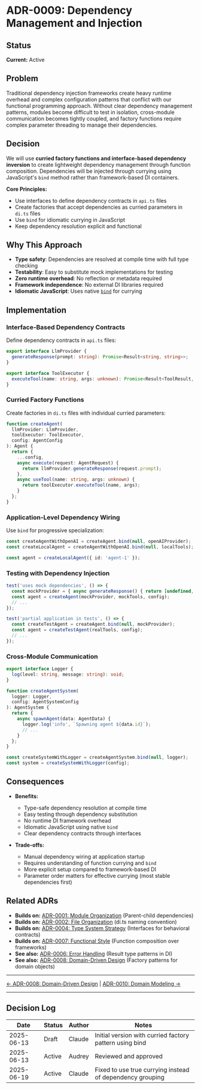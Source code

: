 # ADR-0009: Dependency Management and Injection

## Status

**Current:** Active

## Problem

Traditional dependency injection frameworks create heavy runtime overhead and complex configuration patterns that conflict with our functional programming approach. Without clear dependency management patterns, modules become difficult to test in isolation, cross-module communication becomes tightly coupled, and factory functions require complex parameter threading to manage their dependencies.

## Decision

We will use **curried factory functions and interface-based dependency inversion** to create lightweight dependency management through function composition. Dependencies will be injected through currying using JavaScript's `bind` method rather than framework-based DI containers.

**Core Principles:**

- Use interfaces to define dependency contracts in `api.ts` files
- Create factories that accept dependencies as curried parameters in `di.ts` files
- Use `bind` for idiomatic currying in JavaScript
- Keep dependency resolution explicit and functional

## Why This Approach

- **Type safety**: Dependencies are resolved at compile time with full type checking
- **Testability**: Easy to substitute mock implementations for testing
- **Zero runtime overhead**: No reflection or metadata required
- **Framework independence**: No external DI libraries required
- **Idiomatic JavaScript**: Uses native [`bind`](https://developer.mozilla.org/en-US/docs/Web/JavaScript/Reference/Global_Objects/Function/bind) for currying

## Implementation

### Interface-Based Dependency Contracts

Define dependency contracts in `api.ts` files:

```typescript
export interface LlmProvider {
  generateResponse(prompt: string): Promise<Result<string, string>>;
}

export interface ToolExecutor {
  executeTool(name: string, args: unknown): Promise<Result<ToolResult, string>>;
}
```

### Curried Factory Functions

Create factories in `di.ts` files with individual curried parameters:

```typescript
function createAgent(
  llmProvider: LlmProvider,
  toolExecutor: ToolExecutor,
  config: AgentConfig
): Agent {
  return {
    ...config,
    async execute(request: AgentRequest) {
      return llmProvider.generateResponse(request.prompt);
    },
    async useTool(name: string, args: unknown) {
      return toolExecutor.executeTool(name, args);
    }
  };
}
```

### Application-Level Dependency Wiring

Use `bind` for progressive specialization:

```typescript
const createAgentWithOpenAI = createAgent.bind(null, openAIProvider);
const createLocalAgent = createAgentWithOpenAI.bind(null, localTools);

const agent = createLocalAgent({ id: 'agent-1' });
```

### Testing with Dependency Injection

```typescript
test('uses mock dependencies', () => {
  const mockProvider = { async generateResponse() { return [undefined, 'error']; } };
  const agent = createAgent(mockProvider, mockTools, config);
  // ...
});

test('partial application in tests', () => {
  const createTestAgent = createAgent.bind(null, mockProvider);
  const agent = createTestAgent(realTools, config);
  // ...
});
```

### Cross-Module Communication

```typescript
export interface Logger {
  log(level: string, message: string): void;
}

function createAgentSystem(
  logger: Logger,
  config: AgentSystemConfig
): AgentSystem {
  return {
    async spawnAgent(data: AgentData) {
      logger.log('info', `Spawning agent ${data.id}`);
      // ...
    }
  };
}

const createSystemWithLogger = createAgentSystem.bind(null, logger);
const system = createSystemWithLogger(config);
```

## Consequences

- **Benefits:**
  - Type-safe dependency resolution at compile time
  - Easy testing through dependency substitution
  - No runtime DI framework overhead
  - Idiomatic JavaScript using native `bind`
  - Clear dependency contracts through interfaces

- **Trade-offs:**
  - Manual dependency wiring at application startup
  - Requires understanding of function currying and `bind`
  - More explicit setup compared to framework-based DI
  - Parameter order matters for effective currying (most stable dependencies first)

## Related ADRs

- **Builds on:** [ADR-0001: Module Organization](0001-module-organization.md) (Parent-child dependencies)
- **Builds on:** [ADR-0002: File Organization](0002-file-organization.md) (di.ts naming convention)
- **Builds on:** [ADR-0004: Type System Strategy](0004-type-strategy.md) (Interfaces for behavioral contracts)
- **Builds on:** [ADR-0007: Functional Style](0007-functional-style.md) (Function composition over frameworks)
- **See also:** [ADR-0006: Error Handling](0006-error-handling.md) (Result type patterns in DI)
- **See also:** [ADR-0008: Domain-Driven Design](0008-domain-driven-design.md) (Factory patterns for domain objects)

---

[← ADR-0008: Domain-Driven Design](0008-domain-driven-design.md) | [ADR-0010: Domain Modeling →](0010-domain-modelling.md)

---

## Decision Log

| Date | Status | Author | Notes |
|------|--------|--------|-------|
| 2025-06-13 | Draft | Claude | Initial version with curried factory pattern using bind |
| 2025-06-13 | Active | Audrey | Reviewed and approved |
| 2025-06-19 | Active | Claude | Fixed to use true currying instead of dependency grouping |
